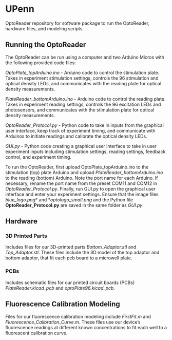 # UPenn

OptoReader repository for software package to run the OptoReader, hardware files, and modeling scripts.

## Running the OptoReader

The OptoReader can be run using a computer and two Arduino Micros with the following provided code files: 

*OptoPlate_topArduino.ino* - Arduino code to control the stimulation plate. Takes in experiment stimulation settings, controls the 96 stimulation and optical density LEDs, and communicates with the reading plate for optical density measurements.

*PlateReader_bottomArduino.ino* - Arduino code to control the reading plate. Takes in experiment reading settings, controls the 96 excitation LEDs and photosensors, and communicates with the stimulation plate for optical density measurements. 

*OptoReader_Protocol.py* - Python code to take in inputs from the graphical user interface, keep track of experiment timing, and communicate with Arduinos to initiate readings and calibrate the optical density LEDs.

*GUI.py* - Python code creating a graphical user interface to take in user experiment inputs including stimulation settings, reading settings, feedback control, and experiment timing.

To run the OptoReader, first upload OptoPlate_topArduino.ino to the stimulation (top) plate Arduino and upload *PlateReader_bottomArduino.ino* to the reading (bottom) Arduino. Note the port name for each Arduino. If necessary, rename the port name from the preset COM11 and COM12 in *OptoReader_Protocol.py*. Finally, run GUI.py to open the graphical user interface and enter your experiment settings. Ensure that the image files *blue_logo.png** and **optologo_small.png* and the Python file **OptoReader_Protocol.py** are saved in the same folder as *GUI.py*.

## Hardware

### 3D Printed Parts
Includes files for our 3D-printed parts *Bottom_Adaptor.stl* and *Top_Adaptor.stl*. These files include the 3D model of the top adaptor and bottom adaptor, that fit each pcb board to a microwell plate.

### PCBs
Includes schematic files for our printed circuit boards (PCBs) *PlateReader.kicad_pcb* and *optoPlate96.kicad_pcb*. 

## Fluorescence Calibration Modeling

Files for our fluorescence calibration modeling include *FirstFit.m* and *Fluorescence_Calibration_Curve.m*. These files use our device’s fluorescence readings at different known concentrations to fit each well to a fluorescent calibration curve.

